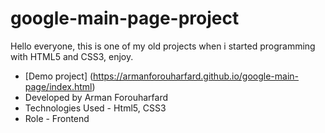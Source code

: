 # google-main-page-project
Hello everyone, this is one of my old projects when i started programming with HTML5 and CSS3, enjoy.
- [Demo project] (https://armanforouharfard.github.io/google-main-page/index.html)
- Developed by Arman Forouharfard
- Technologies Used - Html5, CSS3
- Role - Frontend
